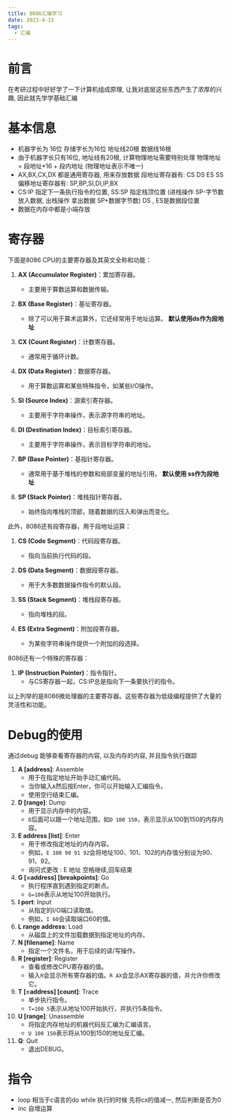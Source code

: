 ```yaml
---
title: 8086汇编学习
date: 2023-9-15
tags:
  - 汇编
---
```


# 前言

在考研过程中好好学了一下计算机组成原理,  让我对底层这些东西产生了浓厚的兴趣,  因此就先学学基础汇编



# 基本信息

* 机器字长为 16位    存储字长为16位    地址线20根   数据线16根
* 由于机器字长只有16位,  地址线有20根,  计算物理地址需要特别处理  物理地址 =  段地址*16 + 段内地址    (物理地址表示不唯一)
* AX,BX,CX,DX  都是通用寄存器, 用来存放数据  段地址寄存器有: CS  DS ES SS  偏移地址寄存器有:  SP,BP,SI,DI,IP,BX
* CS:IP  指定下一条执行指令的位置,   SS:SP 指定栈顶位置 (进栈操作 SP-字节数  放入数据, 出栈操作 拿出数据 SP+数据字节数)  DS , ES是数据段位置  
* 数据在内存中都是小端存放



# 寄存器

下面是8086 CPU的主要寄存器及其英文全称和功能：

1. **AX (Accumulator Register)**：累加寄存器。
   - 主要用于算数运算和数据传输。
  
2. **BX (Base Register)**：基址寄存器。
   - 除了可以用于算术运算外，它还经常用于地址运算。 **默认使用ds作为段地址**

3. **CX (Count Register)**：计数寄存器。
   - 通常用于循环计数。
   
4. **DX (Data Register)**：数据寄存器。
   - 用于算数运算和某些特殊指令，如某些I/O操作。

5. **SI (Source Index)**：源索引寄存器。
   - 主要用于字符串操作，表示源字符串的地址。

6. **DI (Destination Index)**：目标索引寄存器。
   - 主要用于字符串操作，表示目标字符串的地址。

7. **BP (Base Pointer)**：基指针寄存器。
   - 通常用于基于堆栈的参数和局部变量的地址引用。 **默认使用 ss作为段地址**

8. **SP (Stack Pointer)**：堆栈指针寄存器。
   - 始终指向堆栈的顶部，随着数据的压入和弹出而变化。

此外，8086还有段寄存器，用于段地址运算：

1. **CS (Code Segment)**：代码段寄存器。
   - 指向当前执行代码的段。

2. **DS (Data Segment)**：数据段寄存器。
   - 用于大多数数据操作指令的默认段。

3. **SS (Stack Segment)**：堆栈段寄存器。
   - 指向堆栈的段。

4. **ES (Extra Segment)**：附加段寄存器。
   - 为某些字符串操作提供一个附加的段选择。

8086还有一个特殊的寄存器：

1. **IP (Instruction Pointer)**：指令指针。
   - 与CS寄存器一起，CS:IP总是指向下一条要执行的指令。

以上列举的是8086微处理器的主要寄存器。这些寄存器为低级编程提供了大量的灵活性和功能。

# Debug的使用

通过debug 能够查看寄存器的内容, 以及内存的内容, 并且指令执行跟踪

1. **A [address]**: Assemble
   - 用于在指定地址开始手动汇编代码。
   - 当你输入`A`然后按Enter，你可以开始输入汇编指令。
   - 使用空行结束汇编。
2. **D [range]**: Dump
   - 用于显示内存中的内容。
   - `D`后面可以跟一个地址范围，如`D 100 150`，表示显示从100到150的内存内容。
3. **E address [list]**: Enter
   - 用于修改指定地址的内存内容。
   - 例如，`E 100 90 91 92`会将地址100、101、102的内存值分别设为90、91、92。
   - 询问式更改 :  E 地址 空格继续,回车结束
4. **G [=address] [breakpoints]**: Go
   - 执行程序直到遇到指定的断点。
   - `G=100`表示从地址100开始执行。
5. **I port**: Input
   - 从指定的I/O端口读取值。
   - 例如，`I 60`会读取端口60的值。
6. **L range address**: Load
   - 从磁盘上的文件加载数据到指定地址的内存。
7. **N [filename]**: Name
   - 指定一个文件名，用于后续的读/写操作。
8. **R [register]**: Register
   - 查看或修改CPU寄存器的值。
   - 输入`R`会显示所有寄存器的值。`R AX`会显示AX寄存器的值，并允许你修改它。
9. **T [=address] [count]**: Trace
   - 单步执行指令。
   - `T=100 5`表示从地址100开始执行，并执行5条指令。
10. **U [range]**: Unassemble
    * 将指定内存地址的机器代码反汇编为汇编语言。
    * `U 100 150`表示将从100到150的地址反汇编。
11. **Q**: Quit
    * 退出DEBUG。

# 指令

* loop   相当于c语言的do while   执行的时候  先将cx的值减一,  然后判断是否为0
* inc  自增运算